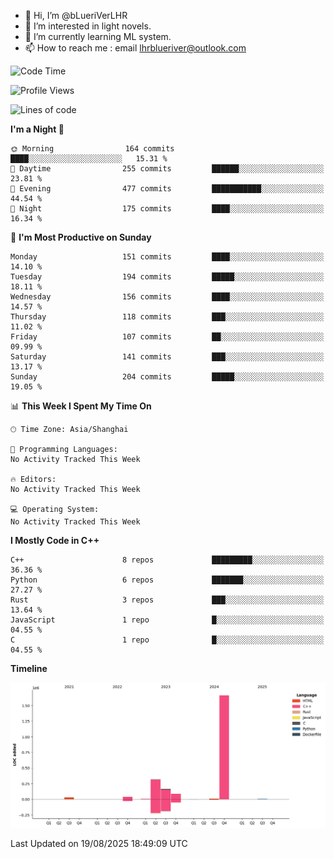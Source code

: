 - 👋 Hi, I’m @bLueriVerLHR
- 👀 I’m interested in light novels.
- 🌱 I’m currently learning ML system.
- 📫 How to reach me : email lhrblueriver@outlook.com

<!--START_SECTION:waka-->
![Code Time](http://img.shields.io/badge/Code%20Time-403%20hrs%2021%20mins-blue)

![Profile Views](http://img.shields.io/badge/Profile%20Views-0-blue)

![Lines of code](https://img.shields.io/badge/From%20Hello%20World%20I%27ve%20Written-2.3%20million%20lines%20of%20code-blue)

**I'm a Night 🦉** 

```text
🌞 Morning                164 commits         ████░░░░░░░░░░░░░░░░░░░░░   15.31 % 
🌆 Daytime                255 commits         ██████░░░░░░░░░░░░░░░░░░░   23.81 % 
🌃 Evening                477 commits         ███████████░░░░░░░░░░░░░░   44.54 % 
🌙 Night                  175 commits         ████░░░░░░░░░░░░░░░░░░░░░   16.34 % 
```
📅 **I'm Most Productive on Sunday** 

```text
Monday                   151 commits         ████░░░░░░░░░░░░░░░░░░░░░   14.10 % 
Tuesday                  194 commits         █████░░░░░░░░░░░░░░░░░░░░   18.11 % 
Wednesday                156 commits         ████░░░░░░░░░░░░░░░░░░░░░   14.57 % 
Thursday                 118 commits         ███░░░░░░░░░░░░░░░░░░░░░░   11.02 % 
Friday                   107 commits         ██░░░░░░░░░░░░░░░░░░░░░░░   09.99 % 
Saturday                 141 commits         ███░░░░░░░░░░░░░░░░░░░░░░   13.17 % 
Sunday                   204 commits         █████░░░░░░░░░░░░░░░░░░░░   19.05 % 
```


📊 **This Week I Spent My Time On** 

```text
🕑︎ Time Zone: Asia/Shanghai

💬 Programming Languages: 
No Activity Tracked This Week

🔥 Editors: 
No Activity Tracked This Week

💻 Operating System: 
No Activity Tracked This Week
```

**I Mostly Code in C++** 

```text
C++                      8 repos             █████████░░░░░░░░░░░░░░░░   36.36 % 
Python                   6 repos             ███████░░░░░░░░░░░░░░░░░░   27.27 % 
Rust                     3 repos             ███░░░░░░░░░░░░░░░░░░░░░░   13.64 % 
JavaScript               1 repo              █░░░░░░░░░░░░░░░░░░░░░░░░   04.55 % 
C                        1 repo              █░░░░░░░░░░░░░░░░░░░░░░░░   04.55 % 
```



**Timeline**

![Lines of Code chart](https://raw.githubusercontent.com/bLueriVerLHR/bLueriVerLHR/main/assets/bar_graph.png)


 Last Updated on 19/08/2025 18:49:09 UTC
<!--END_SECTION:waka-->
